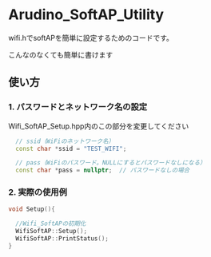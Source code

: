 # Arudino_SoftAP_Utility

wifi.hでsoftAPを簡単に設定するためのコードです。

こんなのなくても簡単に書けます

## 使い方

### 1. パスワードとネットワーク名の設定

Wifi_SoftAP_Setup.hpp内のこの部分を変更してください
```cpp
  // ssid（WiFiのネットワーク名）
  const char *ssid = "TEST_WIFI";

  // pass（WiFiのパスワード。NULLにするとパスワードなしになる）
  const char *pass = nullptr;  // パスワードなしの場合
```

### 2. 実際の使用例

```cpp
void Setup(){

  //Wifi_SoftAPの初期化
  WifiSoftAP::Setup();
  WifiSoftAP::PrintStatus();
}
```
